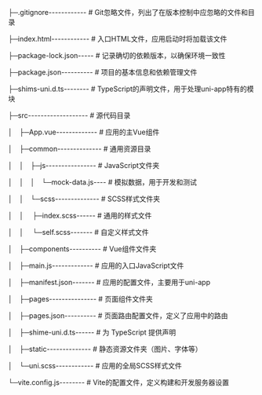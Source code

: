 ├─.gitignore------------ # Git忽略文件，列出了在版本控制中应忽略的文件和目录

├─index.html------------ # 入口HTML文件，应用启动时将加载该文件

├─package-lock.json----- # 记录确切的依赖版本，以确保环境一致性

├─package.json---------- # 项目的基本信息和依赖管理文件

├─shims-uni.d.ts-------- # TypeScript的声明文件，用于处理uni-app特有的模块

├─src------------------- # 源代码目录

│ ├─App.vue------------- # 应用的主Vue组件

│ ├─common-------------- # 通用资源目录

│ │ ├─js---------------- # JavaScript文件夹

│ │ │ └─mock-data.js---- # 模拟数据，用于开发和测试

│ │ └─scss-------------- # SCSS样式文件夹

│ │   ├─index.scss------ # 通用的样式文件

│ │   └─self.scss------- # 自定义样式文件

│ ├─components---------- # Vue组件文件夹

│ ├─main.js------------- # 应用的入口JavaScript文件

│ ├─manifest.json------- # 应用的配置文件，主要用于uni-app

│ ├─pages--------------- # 页面组件文件夹

│ ├─pages.json---------- # 页面路由配置文件，定义了应用中的路由

│ ├─shime-uni.d.ts------ # 为 TypeScript 提供声明

│ ├─static-------------- # 静态资源文件夹（图片、字体等）

│ └─uni.scss------------ # 应用的全局SCSS样式文件

└─vite.config.js-------- # Vite的配置文件，定义构建和开发服务器设置

